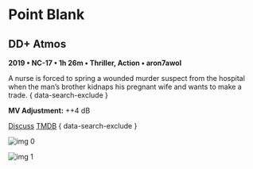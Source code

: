 # Point Blank

## DD+ Atmos

**2019 • NC-17 • 1h 26m • Thriller, Action • aron7awol**

A nurse is forced to spring a wounded murder suspect from the hospital when the man’s brother kidnaps his pregnant wife and wants to make a trade.
{ data-search-exclude }

**MV Adjustment:** ++4 dB

[Discuss](https://www.avsforum.com/threads/bass-eq-for-filtered-movies.2995212/post-58288282)  [TMDB](531503)
{ data-search-exclude }

![img 0](https://i.imgur.com/KtHJaws.jpg)

![img 1](https://i.imgur.com/on69ozd.jpg)

